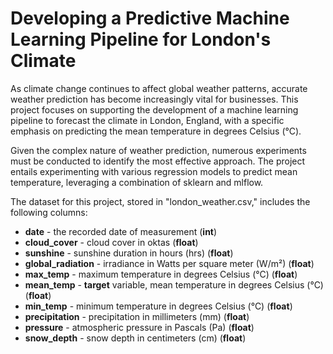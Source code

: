 # Developing a Predictive Machine Learning Pipeline for London's Climate

As climate change continues to affect global weather patterns, accurate weather prediction has become increasingly vital for businesses. This project focuses on supporting the development of a machine learning pipeline to forecast the climate in London, England, with a specific emphasis on predicting the mean temperature in degrees Celsius (°C).

Given the complex nature of weather prediction, numerous experiments must be conducted to identify the most effective approach. The project entails experimenting with various regression models to predict mean temperature, leveraging a combination of sklearn and mlflow.

The dataset for this project, stored in "london_weather.csv," includes the following columns:
- **date** - the recorded date of measurement (**int**)
- **cloud_cover** - cloud cover in oktas (**float**)
- **sunshine** - sunshine duration in hours (hrs) (**float**)
- **global_radiation** - irradiance in Watts per square meter (W/m²) (**float**)
- **max_temp** - maximum temperature in degrees Celsius (°C) (**float**)
- **mean_temp** - **target** variable, mean temperature in degrees Celsius (°C) (**float**)
- **min_temp** - minimum temperature in degrees Celsius (°C) (**float**)
- **precipitation** - precipitation in millimeters (mm) (**float**)
- **pressure** - atmospheric pressure in Pascals (Pa) (**float**)
- **snow_depth** - snow depth in centimeters (cm) (**float**)
